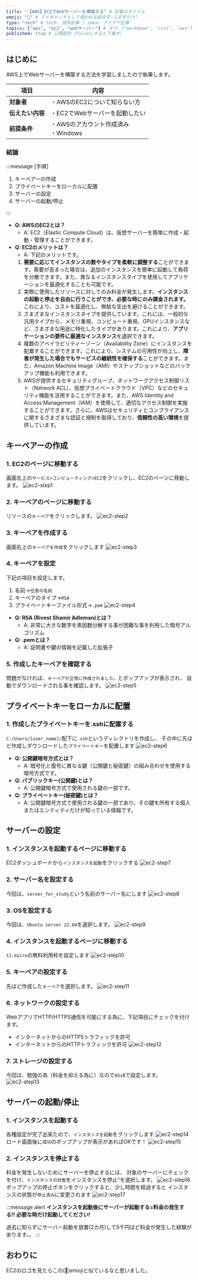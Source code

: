 ```yaml
---
title: "【AWS】EC2でWebサーバーを構築する" # 記事のタイトル
emoji: "🌆" # アイキャッチとして使われる絵文字（1文字だけ）
type: "tech" # tech: 技術記事 / idea: アイデア記事
topics: ["aws", "ec2", "webサーバー"] # タグ。["markdown", "rust", "aws"]のように指定する
published: true # 公開設定（falseにすると下書き）
---
```

## はじめに
AWS上でWebサーバーを構築する方法を学習しましたので執筆します。

|  項目  | 内容  |
| ---- | ---- |
|  **対象者**  |  ・AWSのEC2について知らない方  |
|  **伝えたい内容**  |  ・EC2でWebサーバーを起動したい  |
|  **前提条件**  |  ・AWSのアカウント作成済み<br>・Windows |

### 結論
:::message
[手順]
1. キーペアーの作成
2. プライベートキーをローカルに配置
3. サーバーの設定
4. サーバーの起動/停止 

:::

- **Q: AWSのEC2とは？**
    - A: EC2（Elastic Compute Cloud）は、仮想サーバーを簡単に作成・起動・管理することができます。
- **Q: EC2のメリットは？**
    - A: 下記のメリットです。
    1. **需要に応じてインスタンスの数やタイプを柔軟に調整する**ことができます。需要が高まった場合は、追加のインスタンスを簡単に起動して負荷を分散できます。また、異なるインスタンスタイプを使用してアプリケーションを最適化することも可能です。
    2. 実際に使用したリソースに対してのみ料金が発生します。**インスタンスの起動と停止を自由に行うことができ、必要な時にのみ課金されます。** これにより、コストを最適化し、無駄な支出を避けることができます。
    3. さまざまなインスタンスタイプを提供しています。これには、一般的な汎用タイプから、メモリ重視、コンピュート重視、GPUインスタンスなど、さまざまな用途に特化したタイプがあります。これにより、**アプリケーションの要件に最適なインスタンス**を選択できます。
    4. 複数のアベイラビリティーゾーン（Availability Zone）にインスタンスを配置することができます。これにより、システムの可用性が向上し、**障害が発生した場合でもサービスの継続性を確保する**ことができます。また、Amazon Machine Image（AMI）やスナップショットなどのバックアップ機能も利用できます。
    5. AWSが提供するセキュリティグループ、ネットワークアクセス制御リスト（Network ACL）、仮想プライベートクラウド（VPC）などのセキュリティ機能を活用することができます。また、AWS Identity and Access Management（IAM）を使用して、適切なアクセス制御を実施することができます。さらに、AWSはセキュリティとコンプライアンスに関するさまざまな認証と規制を取得しており、**信頼性の高い環境**を提供しています。
     
## キーペアーの作成
### 1. EC2のページに移動する
画面左上の`サービス>コンピューティング>EC2`をクリックし、EC2のページに移動します。
![ec2-step1](/images/ec2-step1.png)

### 2. キーペアのページに移動する
リソースの`キーペア`をクリックします。
![ec2-step2](/images/ec2-step2.png)

### 3. キーペアを作成する
画面右上の`キーペアを作成`をクリックします
![ec2-step3](/images/ec2-step3.png)

### 4. キーペアを設定
下記の項目を設定します。
1. 名前→`任意の名前`
2. キーペアのタイプ→`RSA`
3. プライベートキーファイル形式→`.pem`
![ec2-step4](/images/ec2-step4.png)

- **Q: RSA (Rivest Shamir Adleman)とは？**
    - A: 非常に大きな数字を素因数分解する事が困難な事を利用した暗号アルゴリズム
- **Q: .pemとは？**
    - A: 証明書や鍵の情報を記載した拡張子

### 5. 作成したキーペアを確認する
問題がなければ、`キーペアが正常に作成されました。`とポップアップが表示され、
自動でダウンロードされる事を確認します。
![ec2-step5](/images/ec2-step5.png)

## プライベートキーをローカルに配置
### 1. 作成したプライベートキーを.sshに配置する
`C:/Users/[user_name]/`配下に`.ssh`というディレクトリを作成し、
その中に先ほど作成しダウンロードした`プライベートキー`を配置します
![ec2-step6](/images/ec2-step6.png)

- **Q: 公開鍵暗号方式とは？**
    - A: 暗号化と復号に異なる鍵（公開鍵と秘密鍵）の組み合わせを使用する暗号方式です。
- **Q: パブリックキー(公開鍵)とは？**
    - A: 公開鍵暗号方式で使用される鍵の一部です。
- **Q: プライベートキー(秘密鍵)とは？**
    - A: 公開鍵暗号方式で使用される鍵の一部であり、その鍵を所有する個人またはエンティティだけが知っている情報です。

## サーバーの設定
### 1. インスタンスを起動するページに移動する
EC2ダッシュボードから`インスタンスを起動`をクリックする
![ec2-step7](/images/ec2-step7.png)

### 2. サーバー名を設定する
今回は、`server_for_study`という名前のサーバー名にします
![ec2-step8](/images/ec2-step8.png)

### 3. OSを設定する
今回は、`Ubuntu server 22.04`を選択します。
![ec2-step9](/images/ec2-step9.png)

### 4. インスタンスを起動するページに移動する
`t2.micro`の無料利用枠を設定します
![ec2-step10](/images/ec2-step10.png)

### 5. キーペアの設定する
先ほど作成した`キーペア`を選択します。
![ec2-step11](/images/ec2-step11.png)

### 6. ネットワークの設定する
WebアプリでHTTP/HTTPS通信を可能にする為に、下記項目にチェックを付けます。
- インターネットからのHTTPSトラフィックを許可
- インターネットからのHTTPトラフィックを許可
![ec2-step12](/images/ec2-step12.png)


### 7. ストレージの設定する
今回は、勉強の為（料金を抑える為に）なので`8GiB`で設定します。
![ec2-step13](/images/ec2-step13.png)

## サーバーの起動/停止 
### 1. インスタンスを起動する
各種設定が完了出来たので、`インスタンスを起動`をクリックします
![ec2-step14](/images/ec2-step14.png)
ロード画面後に`成功`のポップアップが表示があればOKです！
![ec2-step15](/images/ec2-step15.png)

### 2. インスタンスを停止する
料金を発生しないためにサーバーを停止するには、
対象のサーバーにチェックを付け、`インスタンスの状態`をインスタンスを停止"を選択します。
![ec2-step16](/images/ec2-step16.png)
ポップアップの停止ボタンをクリックすると、少し時間を経過すると
インスタンスの状態が`停止済み`に変更されます
![ec2-step17](/images/ec2-step17.png)


:::message alert
**インスタンスを起動後にサーバーが起動する=料金の発生する!!**
**必要な時だけ起動してください!**

過去に知らずにサーバー起動を放置(2カ月)して5千円ほど料金が発生した経験があります。。
:::


## おわりに
EC2のロゴを見たらこの(🌆)emojiと似ているなと思いました。





